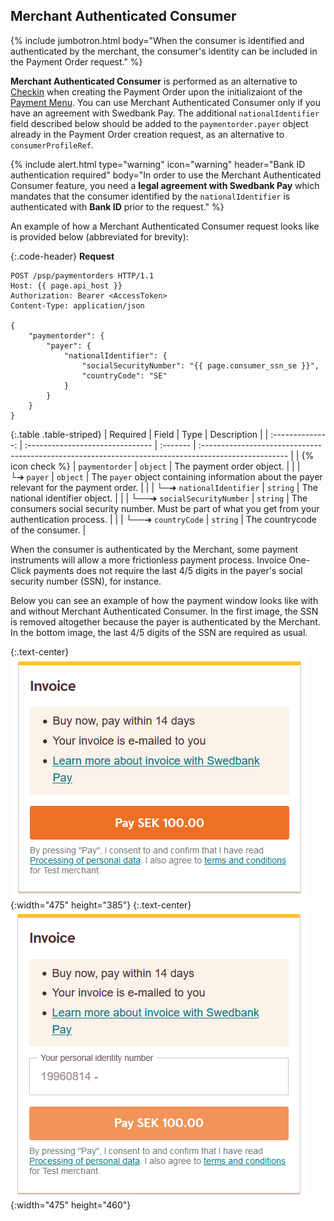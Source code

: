 ## Merchant Authenticated Consumer

{% include jumbotron.html body="When the consumer is identified and
authenticated by the merchant, the consumer's identity can be included in the
Payment Order request." %}

**Merchant Authenticated Consumer** is performed as an alternative to
[Checkin][checkin] when creating the Payment Order upon the initializaiont of
the [Payment Menu][payment-menu]. You can use Merchant Authenticated Consumer
only if you have an agreement with Swedbank Pay. The additional
`nationalIdentifier` field described below should be added to the
`paymentorder.payer` object already in the Payment Order creation request, as
an alternative to `consumerProfileRef`.

{% include alert.html type="warning" icon="warning" header="Bank ID
authentication required" body="In order to use the Merchant Authenticated
Consumer feature, you need a **legal agreement with Swedbank Pay** which
mandates that the consumer identified by the `nationalIdentifier` is
authenticated with **Bank ID** prior to the request." %}

An example of how a Merchant Authenticated Consumer request looks like is
provided below (abbreviated for brevity):

{:.code-header}
**Request**

```http
POST /psp/paymentorders HTTP/1.1
Host: {{ page.api_host }}
Authorization: Bearer <AccessToken>
Content-Type: application/json

{
    "paymentorder": {
        "payer": {
            "nationalIdentifier": {
                "socialSecurityNumber": "{{ page.consumer_ssn_se }}",
                "countryCode": "SE"
            }
        }
    }
}
```

{:.table .table-striped}
|     Required     | Field                            | Type     | Description                                                                                          |
| :--------------: | :------------------------------- | :------- | :--------------------------------------------------------------------------------------------------- |
| {% icon check %} | `paymentorder`                   | `object` | The payment order object.                                                                            |
|                  | └➔&nbsp;`payer`                  | `object` | The `payer` object containing information about the payer relevant for the payment order.            |
|                  | └─➔&nbsp;`nationalIdentifier`    | `string` | The national identifier object.                                                                      |
|                  | └──➔&nbsp;`socialSecurityNumber` | `string` | The consumers social security number. Must be part of what you get from your authentication process. |
|                  | └──➔&nbsp;`countryCode`          | `string` | The countrycode of the consumer.                                                                     |

When the consumer is authenticated by the Merchant, some payment instruments
will allow a more frictionless payment process. Invoice One-Click payments does
not require the last 4/5 digits in the payer's social security number (SSN), for
instance.

Below you can see an example of how the payment window looks like with and
without Merchant Authenticated Consumer. In the first image, the SSN is removed
altogether because the payer is authenticated by the Merchant. In the bottom
image, the last 4/5 digits of the SSN are required as usual.

{:.text-center}
![One-Click Payments without SSN][mac-no-ssn]{:width="475" height="385"}
{:.text-center}
![Payments with SSN][mac-with-ssn]{:width="475" height="460"}

[checkin]: /checkout/checkin
[payment-menu]: /checkout/payment-menu
[mac-no-ssn]: /assets/img/checkout/mac-no-ssn.png
[mac-with-ssn]: /assets/img/checkout/mac-with-ssn.png
